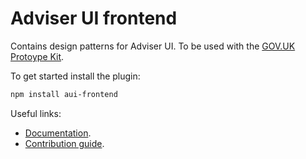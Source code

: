 # Adviser UI frontend

Contains design patterns for Adviser UI. To be used with the [GOV.UK Protoype Kit](https://prototype-kit.service.gov.uk/docs/).

To get started install the plugin:

```bash
npm install aui-frontend
```

Useful links:

- [Documentation](docs/01-Homepage.md).
- [Contribution guide](CONTRIBUTING.md).
